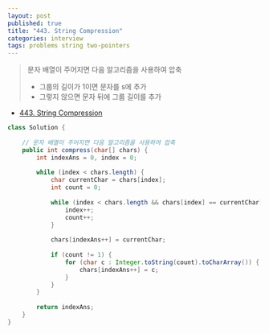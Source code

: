 ```yaml
---
layout: post
published: true
title: "443. String Compression"
categories: interview
tags: problems string two-pointers
---
```


> 문자 배열이 주어지면 다음 알고리즘을 사용하여 압축  
> - 그룹의 길이가 1이면 문자를 s에 추가  
> - 그렇지 않으면 문자 뒤에 그룹 길이를 추가

- [443. String Compression](https://leetcode.com/problems/string-compression/)

```java
class Solution {
    
    // 문자 배열이 주어지면 다음 알고리즘을 사용하여 압축 
    public int compress(char[] chars) {
        int indexAns = 0, index = 0;
        
        while (index < chars.length) {
            char currentChar = chars[index];
            int count = 0;
            
            while (index < chars.length && chars[index] == currentChar) {
                index++;
                count++;
            }
            
            chars[indexAns++] = currentChar;
            
            if (count != 1) {
                for (char c : Integer.toString(count).toCharArray()) {
                    chars[indexAns++] = c;
                }
            }
        }
        
        return indexAns;
    }
}
```